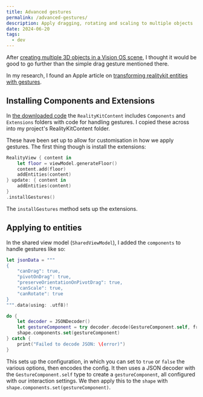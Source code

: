```yaml
---
title: Advanced gestures
permalink: /advanced-gestures/
description: Apply dragging, rotating and scaling to multiple objects
date: 2024-06-20
tags:
  - dev
---
```


After [creating multiple 3D objects in a Vision OS scene](https://vision.rodeo/multiple-objects/), I thought it would be good to go further than the simple drag gesture mentioned there.

<blockquote class="imgur-embed-pub" lang="en" data-id="a/5HG8G7i" data-context="false" ><a href="//imgur.com/a/5HG8G7i"></a></blockquote><script async src="//s.imgur.com/min/embed.js" charset="utf-8"></script>

In my research, I found an Apple article on [transforming realitykit entities with gestures](https://developer.apple.com/documentation/realitykit/transforming-realitykit-entities-with-gestures).

## Installing Components and Extensions

In [the downloaded code](https://docs-assets.developer.apple.com/published/0d923bca7c76/TransformingRealityKitEntitiesUsingGestures.zip) the `RealityKitContent` includes `Components` and `Extensions` folders with code for handling gestures. I copied these across into my project's RealityKitContent folder.

These have been set up to allow for customisation in how we apply gestures. The first thing though is install the extensions:

```swift
RealityView { content in
    let floor = viewModel.generateFloor()
    content.add(floor)
    addEntities(content)
} update: { content in
    addEntities(content)
}
.installGestures()
```

The `installGestures` method sets up the extensions.

## Applying to entities

In the shared view model (`SharedViewModel`), I added the `components` to handle gestures like so:

```swift
let jsonData = """
{
    "canDrag": true,
    "pivotOnDrag": true,
    "preserveOrientationOnPivotDrag": true,
    "canScale": true,
    "canRotate": true
}
""".data(using: .utf8)!

do {
    let decoder = JSONDecoder()
    let gestureComponent = try decoder.decode(GestureComponent.self, from: jsonData)
    shape.components.set(gestureComponent)
} catch {
    print("Failed to decode JSON: \(error)")
}
```

This sets up the configuration, in which you can set to `true` or `false` the various options, then encodes the config. It then uses a JSON decoder with the `GestureComponent.self` type to create a `gestureComponent`, all configured with our interaction settings. We then apply this to the `shape` with `shape.components.set(gestureComponent)`.

